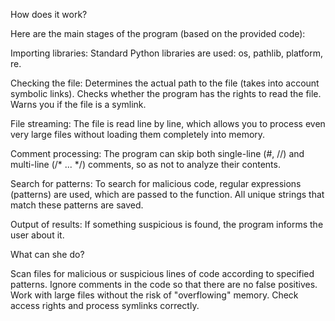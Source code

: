How does it work?

Here are the main stages of the program (based on the provided code):

Importing libraries:
Standard Python libraries are used: os, pathlib, platform, re.

Checking the file:
Determines the actual path to the file (takes into account symbolic links).
Checks whether the program has the rights to read the file.
Warns you if the file is a symlink.

File streaming:
The file is read line by line, which allows you to process even very large files without loading them completely into memory.

Comment processing:
The program can skip both single-line (#, //) and multi-line (/* ... */) comments, so as not to analyze their contents.

Search for patterns:
To search for malicious code, regular expressions (patterns) are used, which are passed to the function.
All unique strings that match these patterns are saved.

Output of results:
If something suspicious is found, the program informs the user about it.

What can she do?

Scan files for malicious or suspicious lines of code according to specified patterns.
Ignore comments in the code so that there are no false positives.
Work with large files without the risk of "overflowing" memory.
Check access rights and process symlinks correctly.
